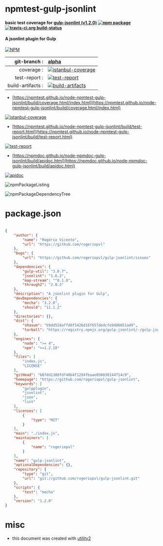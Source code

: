 # npmtest-gulp-jsonlint

#### basic test coverage for  [gulp-jsonlint (v1.2.0)](https://github.com/rogeriopvl/gulp-jsonlint)  [![npm package](https://img.shields.io/npm/v/npmtest-gulp-jsonlint.svg?style=flat-square)](https://www.npmjs.org/package/npmtest-gulp-jsonlint) [![travis-ci.org build-status](https://api.travis-ci.org/npmtest/node-npmtest-gulp-jsonlint.svg)](https://travis-ci.org/npmtest/node-npmtest-gulp-jsonlint)

#### A jsonlint plugin for Gulp

[![NPM](https://nodei.co/npm/gulp-jsonlint.png?downloads=true&downloadRank=true&stars=true)](https://www.npmjs.com/package/gulp-jsonlint)

| git-branch : | [alpha](https://github.com/npmtest/node-npmtest-gulp-jsonlint/tree/alpha)|
|--:|:--|
| coverage : | [![istanbul-coverage](https://npmtest.github.io/node-npmtest-gulp-jsonlint/build/coverage.badge.svg)](https://npmtest.github.io/node-npmtest-gulp-jsonlint/build/coverage.html/index.html)|
| test-report : | [![test-report](https://npmtest.github.io/node-npmtest-gulp-jsonlint/build/test-report.badge.svg)](https://npmtest.github.io/node-npmtest-gulp-jsonlint/build/test-report.html)|
| build-artifacts : | [![build-artifacts](https://npmtest.github.io/node-npmtest-gulp-jsonlint/glyphicons_144_folder_open.png)](https://github.com/npmtest/node-npmtest-gulp-jsonlint/tree/gh-pages/build)|

- [https://npmtest.github.io/node-npmtest-gulp-jsonlint/build/coverage.html/index.html](https://npmtest.github.io/node-npmtest-gulp-jsonlint/build/coverage.html/index.html)

[![istanbul-coverage](https://npmtest.github.io/node-npmtest-gulp-jsonlint/build/screenCapture.buildCi.browser.%252Ftmp%252Fbuild%252Fcoverage.lib.html.png)](https://npmtest.github.io/node-npmtest-gulp-jsonlint/build/coverage.html/index.html)

- [https://npmtest.github.io/node-npmtest-gulp-jsonlint/build/test-report.html](https://npmtest.github.io/node-npmtest-gulp-jsonlint/build/test-report.html)

[![test-report](https://npmtest.github.io/node-npmtest-gulp-jsonlint/build/screenCapture.buildCi.browser.%252Ftmp%252Fbuild%252Ftest-report.html.png)](https://npmtest.github.io/node-npmtest-gulp-jsonlint/build/test-report.html)

- [https://npmdoc.github.io/node-npmdoc-gulp-jsonlint/build/apidoc.html](https://npmdoc.github.io/node-npmdoc-gulp-jsonlint/build/apidoc.html)

[![apidoc](https://npmdoc.github.io/node-npmdoc-gulp-jsonlint/build/screenCapture.buildCi.browser.%252Ftmp%252Fbuild%252Fapidoc.html.png)](https://npmdoc.github.io/node-npmdoc-gulp-jsonlint/build/apidoc.html)

![npmPackageListing](https://npmtest.github.io/node-npmtest-gulp-jsonlint/build/screenCapture.npmPackageListing.svg)

![npmPackageDependencyTree](https://npmtest.github.io/node-npmtest-gulp-jsonlint/build/screenCapture.npmPackageDependencyTree.svg)



# package.json

```json

{
    "author": {
        "name": "Rogério Vicente",
        "url": "https://github.com/rogeriopvl"
    },
    "bugs": {
        "url": "https://github.com/rogeriopvl/gulp-jsonlint/issues"
    },
    "dependencies": {
        "gulp-util": "3.0.7",
        "jsonlint": "1.6.2",
        "map-stream": "^0.1.0",
        "through2": "2.0.3"
    },
    "description": "A jsonlint plugin for Gulp",
    "devDependencies": {
        "mocha": "3.2.0",
        "should": "11.1.2"
    },
    "directories": {},
    "dist": {
        "shasum": "b9dd52daffd0f5426d16f657dedcfe9d86851ad9",
        "tarball": "https://registry.npmjs.org/gulp-jsonlint/-/gulp-jsonlint-1.2.0.tgz"
    },
    "engines": {
        "node": ">= 4",
        "npm": ">=1.2.10"
    },
    "files": [
        "index.js",
        "LICENSE"
    ],
    "gitHead": "b87dd1388fdf48b4f1294fbaae030030144714c9",
    "homepage": "https://github.com/rogeriopvl/gulp-jsonlint",
    "keywords": [
        "gulpplugin",
        "jsonlint",
        "json",
        "lint"
    ],
    "licenses": [
        {
            "type": "MIT"
        }
    ],
    "main": "./index.js",
    "maintainers": [
        {
            "name": "rogeriopvl"
        }
    ],
    "name": "gulp-jsonlint",
    "optionalDependencies": {},
    "repository": {
        "type": "git",
        "url": "git://github.com/rogeriopvl/gulp-jsonlint.git"
    },
    "scripts": {
        "test": "mocha"
    },
    "version": "1.2.0"
}
```



# misc
- this document was created with [utility2](https://github.com/kaizhu256/node-utility2)
